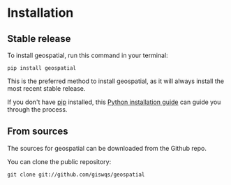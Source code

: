 # Installation

## Stable release

To install geospatial, run this command in your terminal:

```
pip install geospatial
```

This is the preferred method to install geospatial, as it will always install the most recent stable release.

If you don't have [pip](https://pip.pypa.io) installed, this [Python installation guide](http://docs.python-guide.org/en/latest/starting/installation/) can guide you through the process.

## From sources

The sources for geospatial can be downloaded from the Github repo.

You can clone the public repository:

```
git clone git://github.com/giswqs/geospatial
```
